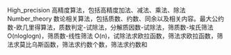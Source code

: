 High_precision
高精度算法，包括高精度加法、减法、乘法、除法
Number_theory
数论相关算法，包括质数、约数、同余以及相关内容。最大公约数-欧几里得算法，质数判定-试除法，分解质因数-试除法，筛质数-埃氏筛法 O(nloglogn)，筛质数-线性筛法 O(n)，试除法求欧拉函数，筛法求欧拉函数，筛法求莫比乌斯函数，筛法求约数个数，筛法求约数和 
